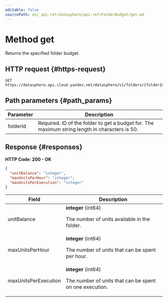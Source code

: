 ```yaml
---
editable: false
sourcePath: en/_api-ref/datasphere/api-ref/FolderBudget/get.md
---
```


# Method get
Returns the specified folder budget.
 

 
## HTTP request {#https-request}
```
GET https://datasphere.api.cloud.yandex.net/datasphere/v1/folders/{folderId}:budget
```
 
## Path parameters {#path_params}
 
Parameter | Description
--- | ---
folderId | Required. ID of the folder to get a budget for.  The maximum string length in characters is 50.
 
## Response {#responses}
**HTTP Code: 200 - OK**

```json 
{
  "unitBalance": "integer",
  "maxUnitsPerHour": "integer",
  "maxUnitsPerExecution": "integer"
}
```

 
Field | Description
--- | ---
unitBalance | **integer** (int64)<br><p>The number of units available in the folder.</p> 
maxUnitsPerHour | **integer** (int64)<br><p>The number of units that can be spent per hour.</p> 
maxUnitsPerExecution | **integer** (int64)<br><p>The number of units that can be spent on one execution.</p> 